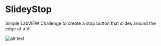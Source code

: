 # SlideyStop
 Simple LabVIEW Challenge to create a stop button that slides around the edge of a VI
 
 ![alt text](https://github.com/jasonrorr/SlideyStop/blob/master/Support/Images/SlideyStop.gif "GIF Showing Functionality")
